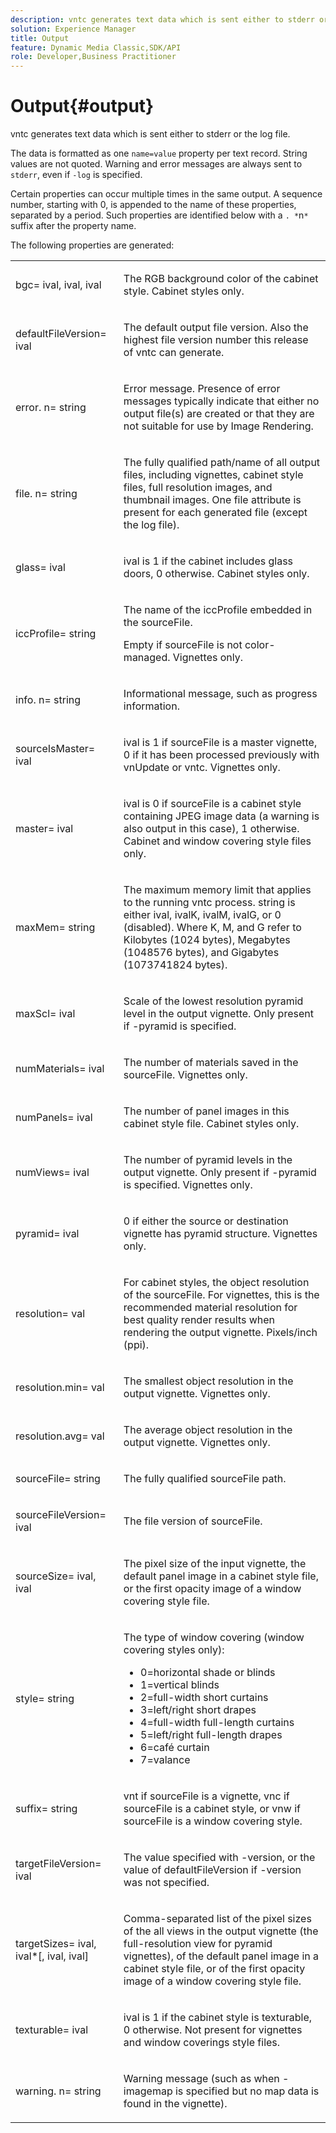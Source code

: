 ```yaml
---
description: vntc generates text data which is sent either to stderr or the log file.
solution: Experience Manager
title: Output
feature: Dynamic Media Classic,SDK/API
role: Developer,Business Practitioner
---
```


# Output{#output}

vntc generates text data which is sent either to stderr or the log file.

The data is formatted as one `name=value` property per text record. String values are not quoted. Warning and error messages are always sent to `stderr`, even if `-log` is specified.

Certain properties can occur multiple times in the same output. A sequence number, starting with 0, is appended to the name of these properties, separated by a period. Such properties are identified below with a `. *`n`*` suffix after the property name.

The following properties are generated:

<table id="simpletable_32AAA1A2DDB04BC6B86885E6223BF609"> 
 <tr class="strow"> 
  <td class="stentry"> <p><span class="codeph">bgc=<span class="varname"> ival</span>,<span class="varname"> ival</span>,<span class="varname"> ival</span></span> </p> </td> 
  <td class="stentry"> <p>The RGB background color of the cabinet style. Cabinet styles only. </p></td> 
 </tr> 
 <tr class="strow"> 
  <td class="stentry"> <p><span class="codeph">defaultFileVersion=<span class="varname"> ival</span></span> </p></td> 
  <td class="stentry"> <p>The default output file version. Also the highest file version number this release of <span class="filepath"> vntc</span> can generate. </p></td> 
 </tr> 
 <tr class="strow"> 
  <td class="stentry"> <p><span class="codeph">error.<span class="varname"> n</span>=<span class="varname"> string</span></span> </p></td> 
  <td class="stentry"> <p>Error message. Presence of error messages typically indicate that either no output file(s) are created or that they are not suitable for use by Image Rendering. </p></td> 
 </tr> 
 <tr class="strow"> 
  <td class="stentry"> <p><span class="codeph">file.<span class="varname"> n</span>=<span class="varname"> string</span></span> </p></td> 
  <td class="stentry"> <p>The fully qualified path/name of all output files, including vignettes, cabinet style files, full resolution images, and thumbnail images. One file attribute is present for each generated file (except the log file). </p></td> 
 </tr> 
 <tr class="strow"> 
  <td class="stentry"> <p><span class="codeph">glass=<span class="varname"> ival</span></span> </p></td> 
  <td class="stentry"> <p><span class="varname"> ival</span> is 1 if the cabinet includes glass doors, 0 otherwise. Cabinet styles only. </p></td> 
 </tr> 
 <tr class="strow"> 
  <td class="stentry"> <p><span class="codeph">iccProfile=<span class="varname"> string</span></span> </p></td> 
  <td class="stentry"> <p>The name of the iccProfile embedded in the <span class="varname"> sourceFile</span>. </p> <p>Empty if <span class="varname"> sourceFile</span> is not color-managed. Vignettes only. </p></td> 
 </tr> 
 <tr class="strow"> 
  <td class="stentry"> <p><span class="codeph">info.<span class="varname"> n</span>=<span class="varname"> string</span></span> </p></td> 
  <td class="stentry"> <p>Informational message, such as progress information. </p></td> 
 </tr> 
 <tr class="strow"> 
  <td class="stentry"> <p><span class="codeph">sourceIsMaster=<span class="varname"> ival</span></span> </p></td> 
  <td class="stentry"> <p><span class="varname"> ival</span> is 1 if <span class="varname"> sourceFile</span> is a master vignette, 0 if it has been processed previously with <span class="filepath"> vnUpdate</span> or <span class="filepath"> vntc</span>. Vignettes only. </p></td> 
 </tr> 
 <tr class="strow"> 
  <td class="stentry"> <p><span class="codeph">master=<span class="varname"> ival</span></span> </p></td> 
  <td class="stentry"> <p><span class="varname"> ival</span> is 0 if <span class="varname"> sourceFile</span> is a cabinet style containing JPEG image data (a warning is also output in this case), 1 otherwise. Cabinet and window covering style files only. </p></td> 
 </tr> 
 <tr class="strow"> 
  <td class="stentry"> <p><span class="codeph">maxMem=<span class="varname"> string</span></span> </p></td> 
  <td class="stentry"> <p>The maximum memory limit that applies to the running <span class="filepath"> vntc</span> process. <span class="varname"> string</span> is either <span class="varname"> ival</span>, <span class="varname"> ivalK</span>, <span class="varname"> ivalM</span>, <span class="varname"> ivalG</span>, or <span class="codeph"> 0</span> (disabled). Where <span class="varname"> K</span>, <span class="varname"> M</span>, and <span class="varname"> G</span> refer to Kilobytes (1024 bytes), Megabytes (1048576 bytes), and Gigabytes (1073741824 bytes). </p></td> 
 </tr> 
 <tr class="strow"> 
  <td class="stentry"> <p><span class="codeph">maxScl=<span class="varname"> ival</span></span> </p></td> 
  <td class="stentry"> <p>Scale of the lowest resolution pyramid level in the output vignette. Only present if <span class="codeph"> -pyramid</span> is specified. </p></td> 
 </tr> 
 <tr class="strow"> 
  <td class="stentry"> <p><span class="codeph">numMaterials=<span class="varname"> ival</span></span> </p></td> 
  <td class="stentry"> <p>The number of materials saved in the <span class="varname"> sourceFile</span>. Vignettes only. </p></td> 
 </tr> 
 <tr class="strow"> 
  <td class="stentry"> <p><span class="codeph">numPanels=<span class="codeph"> ival</span></span> </p></td> 
  <td class="stentry"> <p>The number of panel images in this cabinet style file. Cabinet styles only. </p></td> 
 </tr> 
 <tr class="strow"> 
  <td class="stentry"> <p><span class="codeph">numViews=<span class="codeph"> ival</span></span> </p></td> 
  <td class="stentry"> <p>The number of pyramid levels in the output vignette. Only present if -pyramid is specified. Vignettes only. </p></td> 
 </tr> 
 <tr class="strow"> 
  <td class="stentry"> <p><span class="codeph">pyramid=<span class="varname"> ival</span></span> </p></td> 
  <td class="stentry"> <p>0 if either the source or destination vignette has pyramid structure. Vignettes only. </p></td> 
 </tr> 
 <tr class="strow"> 
  <td class="stentry"> <p><span class="codeph">resolution=<span class="varname"> val</span></span> </p></td> 
  <td class="stentry"> <p>For cabinet styles, the object resolution of the<span class="varname"> sourceFile</span>. For vignettes, this is the recommended material resolution for best quality render results when rendering the output vignette. Pixels/inch (ppi). </p></td> 
 </tr> 
 <tr class="strow"> 
  <td class="stentry"> <p><span class="codeph">resolution.min=<span class="varname"> val</span></span> </p></td> 
  <td class="stentry"> <p>The smallest object resolution in the output vignette. Vignettes only. </p></td> 
 </tr> 
 <tr class="strow"> 
  <td class="stentry"> <p><span class="codeph">resolution.avg=<span class="varname"> val</span></span> </p></td> 
  <td class="stentry"> <p>The average object resolution in the output vignette. Vignettes only. </p></td> 
 </tr> 
 <tr class="strow"> 
  <td class="stentry"> <p><span class="codeph">sourceFile=<span class="varname"> string</span></span> </p></td> 
  <td class="stentry"> <p>The fully qualified <span class="varname"> sourceFile</span> path. </p></td> 
 </tr> 
 <tr class="strow"> 
  <td class="stentry"> <p><span class="codeph">sourceFileVersion=<span class="varname"> ival</span></span> </p></td> 
  <td class="stentry"> <p>The file version of <span class="varname"> sourceFile</span>. </p></td> 
 </tr> 
 <tr class="strow"> 
  <td class="stentry"> <p><span class="codeph">sourceSize=<span class="varname"> ival</span>,<span class="varname"> ival</span></span> </p></td> 
  <td class="stentry"> <p>The pixel size of the input vignette, the default panel image in a cabinet style file, or the first opacity image of a window covering style file. </p></td> 
 </tr> 
 <tr class="strow"> 
  <td class="stentry"> <p><span class="codeph">style=<span class="varname"> string</span></span> </p></td> 
  <td class="stentry"> <p>The type of window covering (window covering styles only): </p> <p> 
    <ul id="ul_51AECE556B8B40109FFAD2B315D0695C"> 
     <li id="li_3D3B9211C7AF4810883AE815BEBD4228">0=horizontal shade or blinds </li> 
     <li id="li_DE88052467D64ECDAEB29264FC3904E4">1=vertical blinds </li> 
     <li id="li_6F976CABF7244B20A471391A685ED05F"> 2=full-width short curtains </li> 
     <li id="li_E8D2B0B9189F4BDBB70E145E9196C1CD">3=left/right short drapes </li> 
     <li id="li_026F043A50D34C8AB850D9832F375DB7"> 4=full-width full-length curtains </li> 
     <li id="li_283A2E5BFF75461B8F697FFF0796361F"> 5=left/right full-length drapes </li> 
     <li id="li_E175BA9EAE1F46B89109F4892FF54656"> 6=café curtain </li> 
     <li id="li_79D2F7F68C4746F3B6742EFECD01BDD9"> 7=valance </li> 
    </ul> </p> </td> 
 </tr> 
 <tr class="strow"> 
  <td class="stentry"> <p><span class="codeph">suffix=<span class="varname"> string</span></span> </p></td> 
  <td class="stentry"> <p><span class="codeph"> vnt</span> if <span class="varname"> sourceFile</span> is a vignette, <span class="codeph"> vnc</span> if <span class="varname"> sourceFile</span> is a cabinet style, or <span class="codeph"> vnw</span> if <span class="varname"> sourceFile</span> is a window covering style. </p></td> 
 </tr> 
 <tr class="strow"> 
  <td class="stentry"> <p><span class="codeph">targetFileVersion=<span class="varname"> ival</span></span> </p></td> 
  <td class="stentry"> <p>The value specified with <span class="codeph"> -version</span>, or the value of<span class="codeph"> defaultFileVersion</span> if<span class="codeph"> -version</span> was not specified. </p></td> 
 </tr> 
 <tr class="strow"> 
  <td class="stentry"> <p><span class="codeph">targetSizes=<span class="varname"> ival</span>,<span class="varname"> ival</span>*[,<span class="varname"> ival</span>,<span class="varname"> ival</span>]</span> </p></td> 
  <td class="stentry"> <p>Comma-separated list of the pixel sizes of the all views in the output vignette (the full-resolution view for pyramid vignettes), of the default panel image in a cabinet style file, or of the first opacity image of a window covering style file. </p> </td> 
 </tr> 
 <tr class="strow"> 
  <td class="stentry"> <p><span class="codeph">texturable=<span class="varname"> ival</span></span> </p></td> 
  <td class="stentry"> <p><span class="varname"> ival</span> is 1 if the cabinet style is texturable, 0 otherwise. Not present for vignettes and window coverings style files. </p></td> 
 </tr> 
 <tr class="strow"> 
  <td class="stentry"> <p><span class="codeph">warning.<span class="varname"> n</span>=<span class="varname"> string</span></span> </p></td> 
  <td class="stentry"> <p>Warning message (such as when <span class="codeph"> -imagemap</span> is specified but no map data is found in the vignette). </p></td> 
 </tr> 
</table>

